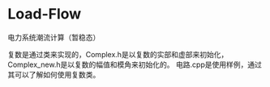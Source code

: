 # Load-Flow
电力系统潮流计算（暂稳态）

复数是通过类来实现的，Complex.h是以复数的实部和虚部来初始化，Complex_new.h是以复数的幅值和模角来初始化的。
电路.cpp是使用样例，通过其可以了解如何使用复数类。
